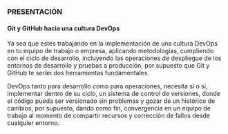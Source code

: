 ### PRESENTACIÓN

#### Git y GitHub hacia una cultura DevOps

Ya sea que estés trabajando en la implementación de una cultura DevOps en tu equipo de trabajo o empresa, aplicando metodologías, cumpliendo con el ciclo de desarrollo, incluyendo las operaciones de despliegue de los entornos de desarrollo y pruebas a producción, por supuesto que Git y GitHub te serán dos herramientas fundamentales.

DevOps tanto para desarrollo como para operaciones, necesita si o si, implementar dentro de su ciclo, un sistema de control de versiones, donde el código pueda ser versionado sin problemas y gozar de un histórico de cambios, por supuesto, dando como fin, convergencia en un equipo de trabajo al momento de compartir recursos y corrección de fallos desde cualquier entorno.